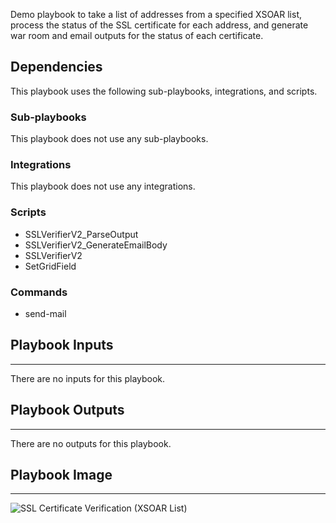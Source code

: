 Demo playbook to take a list of addresses from a specified XSOAR list, process the status of the SSL certificate for each address, and generate war room and email outputs for the status of each certificate. 

## Dependencies
This playbook uses the following sub-playbooks, integrations, and scripts.

### Sub-playbooks
This playbook does not use any sub-playbooks.

### Integrations
This playbook does not use any integrations.

### Scripts
* SSLVerifierV2_ParseOutput
* SSLVerifierV2_GenerateEmailBody
* SSLVerifierV2
* SetGridField

### Commands
* send-mail

## Playbook Inputs
---
There are no inputs for this playbook.

## Playbook Outputs
---
There are no outputs for this playbook.

## Playbook Image
---
![SSL Certificate Verification (XSOAR List)](../doc_files/SSL_Certificate_Verification_(XSOAR_List).png)